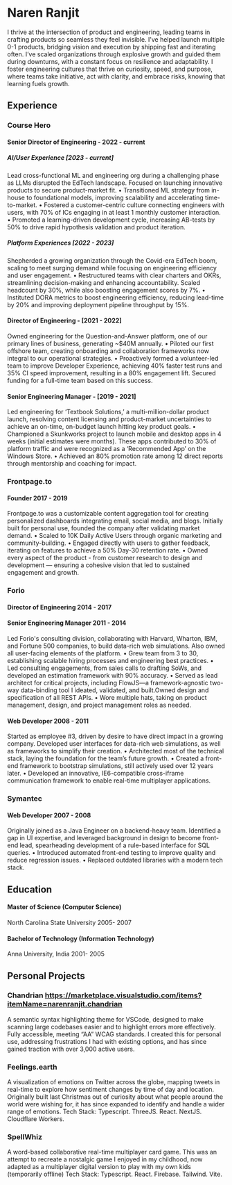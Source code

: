 # Naren Ranjit

I thrive at the intersection of product and engineering, leading teams in crafting products so seamless they feel invisible. I’ve helped launch multiple 0-1 products, bridging vision and execution by shipping fast and iterating often. I’ve scaled organizations through explosive growth and guided them during downturns, with a constant focus on resilience and adaptability. I foster engineering cultures that thrive on curiosity, speed, and purpose, where teams take initiative, act with clarity, and embrace risks, knowing that learning fuels growth.

## Experience

### Course Hero
#### Senior Director of Engineering - 2022 - current
#####  AI/User Experience [2023 - current]
Lead cross-functional ML and engineering org during a challenging phase as LLMs disrupted the EdTech landscape. Focused on launching innovative products to secure product-market fit.
• Transitioned ML strategy from in-house to foundational models, improving scalability and accelerating time-to-market.
• Fostered a customer-centric culture connecting engineers with users, with 70% of ICs engaging in at least 1 monthly  customer interaction.
• Promoted a learning-driven development cycle, increasing AB-tests by 50% to drive rapid hypothesis validation and product iteration.

##### Platform Experiences [2022 - 2023]
Shepherded a growing organization through the Covid-era EdTech boom, scaling to meet surging demand while focusing on engineering efficiency and user engagement.
• Restructured teams with clear charters and OKRs, streamlining decision-making and enhancing accountability. Scaled headcount by 30%, while also boosting engagement scores by 7%.
• Instituted DORA metrics to boost engineering efficiency, reducing lead-time by 20% and improving deployment pipeline throughput by 15%.

#### Director of Engineering - [2021 - 2022]
Owned engineering for the Question-and-Answer platform, one of our primary lines of business, generating ~$40M annually. 
• Piloted our first offshore team, creating onboarding and collaboration frameworks now integral to our operational strategies.
• Proactively formed a volunteer-led team to improve Developer Experience, achieving 40% faster test runs and 35% CI speed improvement, resulting in a  80% engagement lift. Secured funding for a full-time team based on this success.

#### Senior Engineering Manager - [2019 - 2021]
Led engineering for ‘Textbook Solutions,’ a multi-million-dollar product launch, resolving content licensing and product-market uncertainties to achieve an on-time, on-budget launch hitting key product goals.
• Championed a Skunkworks project to launch mobile and desktop apps in 4 weeks (initial estimates were months). These apps contributed to 30% of platform traffic and were recognized as a ‘Recommended App’ on the Windows Store.
• Achieved an 80% promotion rate among 12 direct reports through mentorship and coaching for impact.

### Frontpage.to
#### Founder 2017 - 2019
Frontpage.to was a customizable content aggregation tool for creating personalized dashboards integrating email, social media, and blogs. Initially built for personal use, founded the company after validating market demand.
• Scaled to 10K Daily Active Users through organic marketing and community-building.
• Engaged directly with users to gather feedback, iterating on features to achieve a 50% Day-30 retention rate.
• Owned every aspect of the product - from customer research to design and development — ensuring a cohesive vision that led to sustained engagement and growth.

### Forio 
#### Director of Engineering 2014 - 2017
#### Senior Engineering Manager 2011 - 2014
Led Forio's consulting division, collaborating with Harvard, Wharton, IBM, and Fortune 500 companies, to build data-rich web simulations. Also owned all user-facing elements of the platform.
• Grew team from 3 to 30, establishing scalable hiring processes and engineering best practices.
• Led consulting engagements, from sales calls to drafting SoWs, and developed an estimation framework with 90% accuracy.
• Served as lead architect for critical projects, including FlowJS—a framework-agnostic two-way data-binding tool I ideated, validated, and built.Owned design and specification of all REST APIs.
• Wore multiple hats, taking on product management, design, and project management roles as needed.

#### Web Developer 2008 - 2011
Started as employee #3, driven by desire to have direct impact in a growing company. Developed user interfaces for data-rich web simulations, as well as frameworks to simplify their creation.
• Architected most of the technical stack, laying the foundation for the team’s future growth.
• Created a front-end framework to bootstrap simulations, still actively used over 12 years later.
• Developed an innovative, IE6-compatible cross-iframe communication framework to enable real-time multiplayer applications.

### Symantec 
#### Web Developer 2007 - 2008
Originally joined as a Java Engineer on a backend-heavy team. Identified a gap in UI expertise, and leveraged background in design to become front-end lead, spearheading development of a rule-based interface for SQL queries.
• Introduced automated front-end testing to improve quality and reduce regression issues.
• Replaced outdated libraries with a modern tech stack.

## Education
#### Master of Science (Computer Science)
North Carolina State University 2005- 2007
#### Bachelor of Technology (Information Technology)
Anna University, India 2001- 2005

## Personal Projects
### Chandrian https://marketplace.visualstudio.com/items?itemName=narenranjit.chandrian
A semantic syntax highlighting theme for VSCode, designed to make scanning large codebases easier and to highlight errors more effectively. Fully accessible, meeting “AA” WCAG standards. I created this for personal use, addressing frustrations I had with existing options, and has since gained traction with over 3,000 active users.

### Feelings.earth
A visualization of emotions on Twitter across the globe, mapping tweets in real-time to explore how sentiment changes by time of day and location. Originally built last Christmas out of curiosity about what people around the world were wishing for, it has since expanded to identify and handle a wider range of emotions.
Tech Stack: Typescript. ThreeJS. React. NextJS. Cloudflare Workers.

### SpellWhiz
A word-based collaborative real-time multiplayer card game. This was an attempt to recreate a nostalgic game I enjoyed in my childhood, now adapted as a multiplayer digital version to play with my own kids (temporarily offline)
Tech Stack: Typescript. React. Firebase. Tailwind. Vite.
